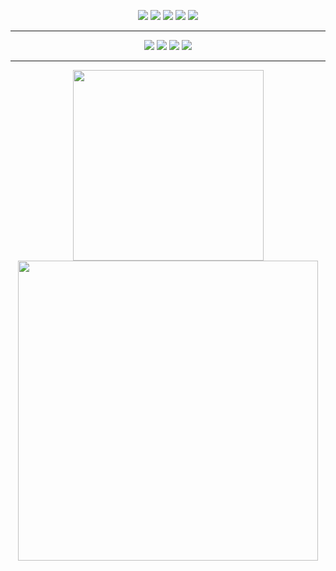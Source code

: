 <!-- 
  sites de badges:
https://dev.to/envoy_/150-badges-for-github-pnk
https://badgen.net/
-->

<p align="center">
  <img src="https://img.shields.io/badge/-Visual%20Studio%20Code-23A9F2?style=for-the-badge&logo=Visual%20Studio%20Code&logoColor=white"/>
  <img src="https://img.shields.io/badge/Figma-blue?style=for-the-badge&logo=Figma&logoColor=black" />
  <img src="https://img.shields.io/badge/Markdown-000000?style=for-the-badge&logo=markdown&logoColor=white" />
  <img src="https://img.shields.io/badge/-Git-F44D27?style=for-the-badge&logo=Git&logoColor=white"/>
  <img src="https://img.shields.io/badge/-Github-181717?style=for-the-badge&logo=GitHub&logoColor=white"/>
</p>  
  
--- 
<p align="center">
  <img  src="https://img.shields.io/badge/HTML5-E34F26?style=for-the-badge&logo=html5&logoColor=white" />
  <img src="https://img.shields.io/badge/CSS3-1572B6?style=for-the-badge&logo=css3&logoColor=white" />
  <img src="https://img.shields.io/badge/Sass-CC6699?style=for-the-badge&logo=sass&logoColor=white"/>
  <img src="https://img.shields.io/badge/JavaScript-323330?style=for-the-badge&logo=javascript&logoColor=F7DF1E" />
</p>

---
<p align="center">
  <img width="305px" src="https://github-readme-stats.vercel.app/api/top-langs/?username=TauaneCustodio&theme=blue-green"/>
  <img width="480px" src="https://github-readme-stats.vercel.app/api?username=TauaneCustodio&theme=blue-green"/>
</p>
